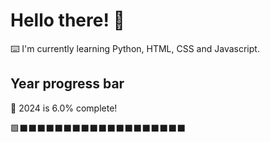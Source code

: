 # Hello there! 👋

⌨️ I'm currently learning Python, HTML, CSS and Javascript.

## Year progress bar

📅 2024 is 6.0% complete!

🟩⬛⬛⬛⬛⬛⬛⬛⬛⬛⬛⬛⬛⬛⬛⬛⬛⬛⬛⬛